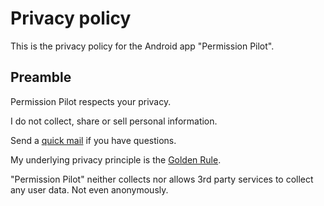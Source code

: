 # Privacy policy

This is the privacy policy for the Android app "Permission Pilot".

## Preamble

Permission Pilot respects your privacy.

I do not collect, share or sell personal information.

Send a [quick mail](mailto:support@darken.eu) if you have questions.

My underlying privacy principle is the [Golden Rule](https://en.wikipedia.org/wiki/Golden_Rule).

"Permission Pilot" neither collects nor allows 3rd party services to collect any user data. Not even anonymously.